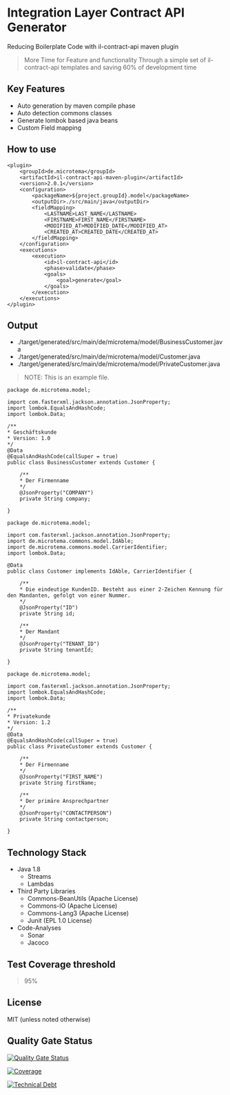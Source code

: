 # Integration Layer Contract API Generator
Reducing Boilerplate Code with il-contract-api maven plugin
> More Time for Feature and functionality
  Through a simple set of il-contract-api templates and saving 60% of development time 

## Key Features
* Auto generation by maven compile phase
* Auto detection commons classes
* Generate lombok based java beans
* Custom Field mapping

## How to use

```
<plugin>
    <groupId>de.microtema</groupId>
    <artifactId>il-contract-api-maven-plugin</artifactId>
    <version>2.0.1</version>
    <configuration>
        <packageName>${project.groupId}.model</packageName>
        <outputDir>./src/main/java</outputDir>
        <fieldMapping>
            <LASTNAME>LAST_NAME</LASTNAME>
            <FIRSTNAME>FIRST_NAME</FIRSTNAME>
            <MODIFIED_AT>MODIFIED_DATE</MODIFIED_AT>
            <CREATED_AT>CREATED_DATE</CREATED_AT>
        </fieldMapping>
    </configuration>
    <executions>
        <execution>
            <id>il-contract-api</id>
            <phase>validate</phase>
            <goals>
                <goal>generate</goal>
            </goals>
        </execution>
    </executions>
</plugin>
```

## Output 
* ./target/generated/src/main/de/microtema/model/BusinessCustomer.java 
* ./target/generated/src/main/de/microtema/model/Customer.java 
* ./target/generated/src/main/de/microtema/model/PrivateCustomer.java 

> NOTE: This is an example file.

```
package de.microtema.model;

import com.fasterxml.jackson.annotation.JsonProperty;
import lombok.EqualsAndHashCode;
import lombok.Data;

/**
* Geschäftskunde
* Version: 1.0
*/
@Data
@EqualsAndHashCode(callSuper = true)
public class BusinessCustomer extends Customer {

    /**
    * Der Firmenname
    */
    @JsonProperty("COMPANY")
    private String company;

}
```

```
package de.microtema.model;

import com.fasterxml.jackson.annotation.JsonProperty;
import de.microtema.commons.model.IdAble;
import de.microtema.commons.model.CarrierIdentifier;
import lombok.Data;

@Data
public class Customer implements IdAble, CarrierIdentifier {

    /**
    * Die eindeutige KundenID. Besteht aus einer 2-Zeichen Kennung für den Mandanten, gefolgt von einer Nummer.
    */
	@JsonProperty("ID")
    private String id;

    /**
    * Der Mandant
    */
	@JsonProperty("TENANT_ID")
    private String tenantId;

}
```

```
package de.microtema.model;

import com.fasterxml.jackson.annotation.JsonProperty;
import lombok.EqualsAndHashCode;
import lombok.Data;

/**
* Privatekunde
* Version: 1.2
*/
@Data
@EqualsAndHashCode(callSuper = true)
public class PrivateCustomer extends Customer {

    /**
    * Der Firmenname
    */
	@JsonProperty("FIRST_NAME")
    private String firstName;

    /**
    * Der primäre Ansprechpartner
    */
	@JsonProperty("CONTACTPERSON")
    private String contactperson;

}
```
    
## Technology Stack

* Java 1.8
    * Streams 
    * Lambdas
* Third Party Libraries
    * Commons-BeanUtils (Apache License)
    * Commons-IO (Apache License)
    * Commons-Lang3 (Apache License)
    * Junit (EPL 1.0 License)
* Code-Analyses
    * Sonar
    * Jacoco
    
## Test Coverage threshold
> 95%
    
## License

MIT (unless noted otherwise)

## Quality Gate Status

[![Quality Gate Status](https://sonarcloud.io/api/project_badges/measure?project=mtema_jenkinsfile-maven-plugin&metric=alert_status)](https://sonarcloud.io/dashboard?id=mtema_jenkinsfile-maven-plugin)

[![Coverage](https://sonarcloud.io/api/project_badges/measure?project=mtema_jenkinsfile-maven-plugin&metric=coverage)](https://sonarcloud.io/dashboard?id=mtema_jenkinsfile-maven-plugin)

[![Technical Debt](https://sonarcloud.io/api/project_badges/measure?project=mtema_jenkinsfile-maven-plugin&metric=sqale_index)](https://sonarcloud.io/dashboard?id=mtema_jenkinsfile-maven-plugin)
